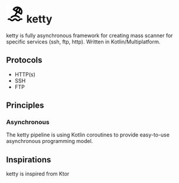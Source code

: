 # ![](docs/beach.svg) ketty

ketty is fully asynchronous framework for creating mass scanner for specific services (ssh, ftp, http). Written in Kotlin/Multiplatform.

## Protocols

* HTTP(s)
* SSH
* FTP

## Principles

### Asynchronous

The ketty pipeline is using Kotlin coroutines to provide easy-to-use asynchronous programming model.

## Inspirations

ketty is inspired from Ktor
